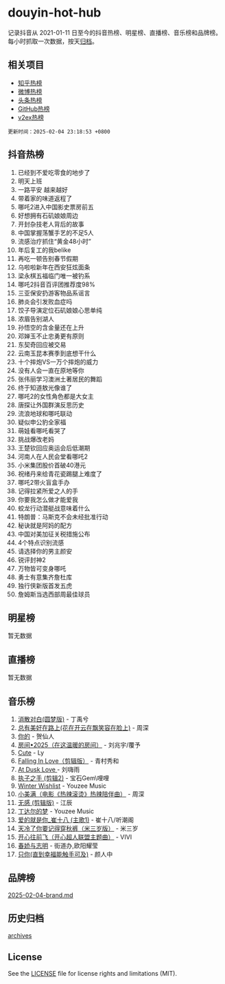 # douyin-hot-hub

记录抖音从 2021-01-11 日至今的抖音热榜、明星榜、直播榜、音乐榜和品牌榜。每小时抓取一次数据，按天[归档](archives)。

## 相关项目

- [知乎热榜](https://github.com/lonnyzhang423/zhihu-hot-hub)
- [微博热榜](https://github.com/lonnyzhang423/weibo-hot-hub)
- [头条热榜](https://github.com/lonnyzhang423/toutiao-hot-hub)
- [GitHub热榜](https://github.com/lonnyzhang423/github-hot-hub)
- [v2ex热榜](https://github.com/lonnyzhang423/v2ex-hot-hub)


`更新时间：2025-02-04 23:18:53 +0800`

## 抖音热榜

1. 已经到不爱吃零食的地步了
1. 明天上班
1. 一路平安 越来越好
1. 带着家的味道返程了
1. 哪吒2进入中国影史票房前五
1. 好想拥有石矶娘娘周边
1. 开封杂技老人背后的故事
1. 中国掌握荡蟹手艺的不足5人
1. 流感治疗抓住“黄金48小时”
1. 年后复工的我belike
1. 再吃一顿告别春节假期
1. 乌啦啦新年在西安狂炫面条
1. 梁永棋五福临门唯一被钓系
1. 哪吒2抖音百评团推荐度98%
1. 三亚保安扔游客物品系谣言
1. 肺炎会引发败血症吗
1. 饺子导演定位石矶娘娘心思单纯
1. 浓眉告别湖人
1. 孙悟空的含金量还在上升
1. 邓婵玉不止忠勇更有原则
1. 东契奇回应被交易
1. 云南玉昆本赛季到底想干什么
1. 十个摔炮VS一万个摔炮的威力
1. 没有人会一直在原地等你
1. 张伟丽学习澳洲土著居民的舞蹈
1. 终于知道敖光像谁了
1. 哪吒2的女性角色都是大女主
1. 唐探让外国群演反思历史
1. 流浪地球和哪吒联动
1. 疑似申公豹全家福
1. 萌娃看哪吒看哭了
1. 挑战爆改老妈
1. 王楚钦回应奥运会后低潮期
1. 河南人在人民会堂看哪吒2
1. 小米集团股价首破40港元
1. 祝绪丹来给青花瓷踢腿上难度了
1. 哪吒2带火盲盒手办
1. 记得拉紧所爱之人的手
1. 你要我怎么做才能爱我
1. 蛟龙行动潜艇战意味着什么
1. 特朗普：马斯克不会未经批准行动
1. 秘诀就是阿妈的配方
1. 中国对美加征关税措施公布
1. 4个特点识别流感
1. 请选择你的男主颜安
1. 锐评封神2
1. 万物皆可变身哪吒
1. 勇士有意集齐詹杜库
1. 独行侠新版首发五虎
1. 詹姆斯当选西部周最佳球员

## 明星榜

暂无数据

## 直播榜

暂无数据

## 音乐榜

1. [消散对白(圆梦版)](https://sf5-hl-cdn-tos.douyinstatic.com/obj/tos-cn-ve-2774/og4jB5I5IizzoZVAAAzWgBMAsMDWoArfwBOiFs) - 丁禹兮
1. [总有美好在路上(花在开云在飘笑容在脸上)](https://sf5-hl-cdn-tos.douyinstatic.com/obj/tos-cn-ve-2774/oU5u7NwtfBIvaNhoQBszOvAlRiAoiWAVVyBMq4) - 周深
1. [你的](https://sf5-hl-cdn-tos.douyinstatic.com/obj/tos-cn-ve-2774/oYuIeKf42jB7sEV6B2upMdpYAgfrQWj0FeRegh) - 贺仙人
1. [房间•2025（在这温暖的房间）](https://sf5-hl-cdn-tos.douyinstatic.com/obj/tos-cn-ve-2774/oMzJcnT8BgIetASeBfwfEeBQVNfACiCifhfZP7g) - 刘兆宇/覆予
1. [Cute](https://sf5-hl-cdn-tos.douyinstatic.com/obj/tos-cn-ve-2774/o4IbIzHWKAAB4wsS5qMBRiiAlEBGTpQRNfFvuo) - Ly
1. [Falling In Love（剪辑版）](https://sf5-hl-cdn-tos.douyinstatic.com/obj/tos-cn-ve-2774/o8ajpA8zzgBPahbBIO8AcKGBLJezFCRd1wfP9f) - 青村秀和
1. [ At Dusk  Love ](https://sf5-hl-cdn-tos.douyinstatic.com/obj/tos-cn-ve-2774/o8CrpCf5CaYgI4ZrtQgMQAFEfuGqNnRSDQAPBc) - 刘嗨雨
1. [执子之手 (剪辑2)](https://sf5-hl-cdn-tos.douyinstatic.com/obj/tos-cn-ve-2774/oUoZLQjCc31XzqsBnBQUNgeKtYPBcgbFDwtfcu) - 宝石Gem\哩哩
1. [Winter Wishlist](https://sf5-hl-cdn-tos.douyinstatic.com/obj/tos-cn-ve-2774/oIIgUOeamCFCVAzxN6MFRLIBlLGpUqQxeeHrLE) - Youzee Music
1. [小美满（电影《热辣滚烫》热辣陪伴曲）](https://sf5-hl-cdn-tos.douyinstatic.com/obj/tos-cn-ve-2774/o0GAn2lSgfZIDUgtevCGDQYnFg4CwnrBaxbTZL) - 周深
1. [无感 (剪辑版)](https://sf5-hl-cdn-tos.douyinstatic.com/obj/tos-cn-ve-2774/o0eIsUzJBDlQaQFC5OFlgbMEZC1TFYBftOBn6p) - 江辰
1. [丁达尔的梦](https://sf5-hl-cdn-tos.douyinstatic.com/obj/tos-cn-ve-2774/oMU3WirUZBVQkAC9ccG5P2IQirziZM2RTInUY) - Youzee Music
1. [爱的就是你_崔十八 (主歌1)](https://sf5-hl-cdn-tos.douyinstatic.com/obj/tos-cn-ve-2774/oI5BO5DhFZ6UTcNCnZaOCBLtZ7WIMQGfgnXf5E) - 崔十八/听潮阁
1. [天冷了你要记得穿秋裤（米三岁版）](https://sf5-hl-cdn-tos.douyinstatic.com/obj/tos-cn-ve-2774/oQlIwVIDWiZ6BQilAorS7MA0AgCkQDvcZAdm1) - 米三岁
1. [开心往前飞（开心超人联盟主题曲）](https://sf5-hl-cdn-tos.douyinstatic.com/obj/tos-cn-ve-2774/9d8fb7c82cf1421fb93a9fe925275e0a) - VIVI
1. [春娇与志明](https://sf3-cdn-tos.douyinstatic.com/obj/tos-cn-ve-2774/e530d8fceb7044b39707d7f9ff54add1) - 街道办,欧阳耀莹
1. [只你(直到幸福能触手可及)](https://sf5-hl-cdn-tos.douyinstatic.com/obj/tos-cn-ve-2774/o0lBkRDzFTeaVSUz3ZZSCBVtZ5DIMQGfgmEAuE) - 颜人中

## 品牌榜

[2025-02-04-brand.md](archives/2025-02-04-brand.md)

## 历史归档

[archives](archives)

## License

See the [LICENSE](LICENSE) file for license rights and limitations (MIT).

